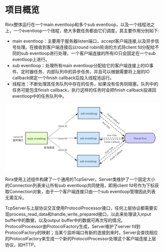 # 项目概览

Rinx整体运行在一个main eventloop和多个sub eventloop，以及一个线程池之上，一个eventloop一个线程，绝大多数任务都由它们调度，其主要作用分别如下:

* main eventloop：主要用于服务器listen端口，accept客户端连接,以及异步信号处理。在接收到客户端连接后以round robin轮询的方式将client fd分配给不同的sub eventloop进行处理，一个客户端连接的所有IO只会固定在一个sub eventloop上进行。
* sub eventloop：处理所有main eventloop分配给它的客户端连接上的IO事件、定时器任务、内部队列中的异步任务，并且可以根据需要将上层的IO callback绑定一个finish callback后投入线程池运行。
* 线程池：不断处理其任务队列中存在的任务，如果没有任务则阻塞。队列中的任务可能包含finish callback，执行这样的任务时会把finish callback投递回eventloop中的任务队列中。

![](https://github.com/demonatic/Image-Hosting/blob/master/Rinx/Rinx%20Architecture.png)

Rinx使用上述组件构建了一个通用的TcpServer，Server类维护了一个固定大小的Connection列表来让所有sub eventloop共同使用，即用client fd号作为下标获取Connection对象，由于一个客户端连接只由一个sub eventloop管理因此列表无需互斥。

TcpServer与上层协议交互使用ProtocolProcessor接口，任何上层协议都需要实现process_read_data和handle_write_prepared接口，以此来处理读入input buffer中的数据，以及output buffer中的数据可再次写的情况。ProtocolProcessor由ProtocolFactory生成，Server维护了server fd到ProtocolFactory的映射；当某个监听端口有新的连接到来时，Server会查找相应的ProtocolFactory来生成一个新的ProtocolProcessor处理这个客户端连接上层协议，如HTTP。

